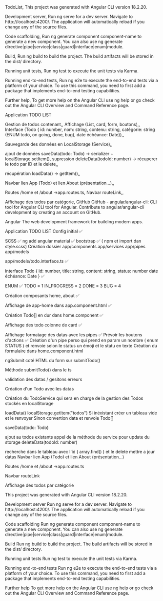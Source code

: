 TodoList,
This project was generated with Angular CLI version 18.2.20.

Development server,
Run ng serve for a dev server. Navigate to http://localhost:4200/. The application will automatically reload if you change any of the source files.

Code scaffolding,
Run ng generate component component-name to generate a new component. You can also use ng generate directive|pipe|service|class|guard|interface|enum|module.

Build,
Run ng build to build the project. The build artifacts will be stored in the dist/ directory.

Running unit tests,
Run ng test to execute the unit tests via Karma.

Running end-to-end tests,
Run ng e2e to execute the end-to-end tests via a platform of your choice. To use this command, you need to first add a package that implements end-to-end testing capabilities.

Further help,
To get more help on the Angular CLI use ng help or go check out the Angular CLI Overview and Command Reference page.

Application TODO LIST

Gestion de todos contenant,,
Affichage (List, card, form, boutons),,
Interface (Todo {
id: number,
nom: string,
contenu: string,
catégorie: string (ENUM todo, on going, done, bug),
date échéance: Date}),,

Sauvegarde des données en LocalStorage (Service),,

ajout de données saveData(todo: Todo) -> serializer + localStorage.setItem(),
supression deleteData(todoId: number) -> récuperer le todo par ID et le delete,,

récupération loadData() -> getItem(),,

Navbar lien App (Todo) et lien About (présentation...),,

Routes /home et /about ->app.routes.ts,
Navbar routeLink,,

Affichage des todos par catégorie,
GitHub
GitHub - angular/angular-cli: CLI tool for Angular
CLI tool for Angular. Contribute to angular/angular-cli development by creating an account on GitHub.

Angular
The web development framework for building modern apps.

Application TODO LIST
Config initial ✅

SCSS ✅
ng add angular material ✅
bootstrap ✅ ( npm et import dan style.scss)
Création dossier app/components app/services app/pipes app/models

app/models/todo.interface.ts ✅

interface Todo { id: number, title: string, content: string, status: number date échéance: Date } ✅

ENUM ✅ TODO = 1 IN_PROGRESS = 2 DONE = 3 BUG = 4

Création composants home, about ✅

Affichage de app-home dans app.component.html ✅

Création Todo[] en dur dans home.component ✅

Affichage des todo colonne de card ✅

Affichage formatage des datas avec les pipes ✅
Prévoir les boutons d'actions ✅
Création d'un pipe perso qui prend en param un nombre ( enum STATUS ) et renvoie selon le status un émoji et le statu en texte
Création du formulaire dans home.component.html

ngSubmit coté HTML du form sur submitTodo()

Méthode submitTodo() dans le ts

validation des datas / gesitons erreurs

Création d'un Todo avec les datas

Création du TodoService qui sera en charge de la gestion des Todos stockés en localStorage

loadData() localStorage.getItem("todos") Si inéxistant créer un tableau vide et le renvoyer Sinon convertion data et renvoie Todo[]

saveData(todo: Todo)

ajout au todos existants
appel de la méthode du service pour update du storage
deleteData(todoId: number)

recherche dans le tableau avec l'id ( array.find() ) et le delete
mettre a jour datas
Navbar lien App (Todo) et lien About (présentation...)

Routes /home et /about ->app.routes.ts

Navbar routeLink

Affichage des todos par catégorie

This project was generated with Angular CLI version 18.2.20.

Development server
Run ng serve for a dev server. Navigate to http://localhost:4200/. The application will automatically reload if you change any of the source files.

Code scaffolding
Run ng generate component component-name to generate a new component. You can also use ng generate directive|pipe|service|class|guard|interface|enum|module.

Build
Run ng build to build the project. The build artifacts will be stored in the dist/ directory.

Running unit tests
Run ng test to execute the unit tests via Karma.

Running end-to-end tests
Run ng e2e to execute the end-to-end tests via a platform of your choice. To use this command, you need to first add a package that implements end-to-end testing capabilities.

Further help
To get more help on the Angular CLI use ng help or go check out the Angular CLI Overview and Command Reference page.
